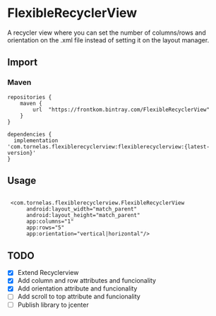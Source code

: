 # FlexibleRecyclerView
A recycler view where you can set the number of columns/rows and orientation on the .xml file instead of setting it on the layout manager.

## Import

### Maven

```
repositories {
    maven {
        url  "https://frontkom.bintray.com/FlexibleRecyclerView"
    }
}
    
dependencies {
  implementation 'com.tornelas.flexiblerecyclerview:flexiblerecyclerview:{latest-version}'
}

```
## Usage

```

 <com.tornelas.flexiblerecyclerview.FlexibleRecyclerView
      android:layout_width="match_parent"
      android:layout_height="match_parent"
      app:columns="1"
      app:rows="5"
      app:orientation="vertical|horizontal"/>

```

## TODO

- [x] Extend Recyclerview
- [x] Add column and row attributes and funcionality
- [x] Add orientation attribute and funcionality
- [ ] Add scroll to top attribute and funcionality
- [ ] Publish library to jcenter
